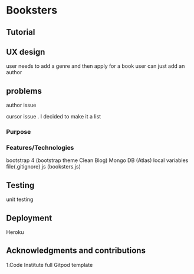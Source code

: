 # Booksters




## Tutorial

## UX design

user needs to add a genre and then apply for a book
user can just add an author
## problems

author issue

cursor issue . I decided to make it a list

### Purpose



### Features/Technologies
bootstrap 4 (bootstrap theme Clean Blog)
Mongo DB (Atlas)
local variables file(.gitignore)
js (booksters.js)


## Testing

unit testing

## Deployment

Heroku



## Acknowledgments and contributions

1.Code Institute full Gitpod template



